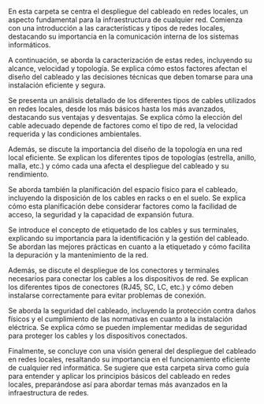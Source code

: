 En esta carpeta se centra el despliegue del cableado en redes locales, un aspecto fundamental para la infraestructura de cualquier red. Comienza con una introducción a las características y tipos de redes locales, destacando su importancia en la comunicación interna de los sistemas informáticos.

A continuación, se aborda la caracterización de estas redes, incluyendo su alcance, velocidad y topología. Se explica cómo estos factores afectan el diseño del cableado y las decisiones técnicas que deben tomarse para una instalación eficiente y segura.

Se presenta un análisis detallado de los diferentes tipos de cables utilizados en redes locales, desde los más básicos hasta los más avanzados, destacando sus ventajas y desventajas. Se explica cómo la elección del cable adecuado depende de factores como el tipo de red, la velocidad requerida y las condiciones ambientales.

Además, se discute la importancia del diseño de la topología en una red local eficiente. Se explican los diferentes tipos de topologías (estrella, anillo, malla, etc.) y cómo cada una afecta el despliegue del cableado y su rendimiento.

Se aborda también la planificación del espacio físico para el cableado, incluyendo la disposición de los cables en racks o en el suelo. Se explica cómo esta planificación debe considerar factores como la facilidad de acceso, la seguridad y la capacidad de expansión futura.

Se introduce el concepto de etiquetado de los cables y sus terminales, explicando su importancia para la identificación y la gestión del cableado. Se abordan las mejores prácticas en cuanto a la etiquetado y cómo facilita la depuración y la mantenimiento de la red.

Además, se discute el despliegue de los conectores y terminales necesarios para conectar los cables a los dispositivos de red. Se explican los diferentes tipos de conectores (RJ45, SC, LC, etc.) y cómo deben instalarse correctamente para evitar problemas de conexión.

Se aborda la seguridad del cableado, incluyendo la protección contra daños físicos y el cumplimiento de las normativas en cuanto a la instalación eléctrica. Se explica cómo se pueden implementar medidas de seguridad para proteger los cables y los dispositivos conectados.

Finalmente, se concluye con una visión general del despliegue del cableado en redes locales, resaltando su importancia en el funcionamiento eficiente de cualquier red informática. Se sugiere que esta carpeta sirva como guía para entender y aplicar los principios básicos del cableado en redes locales, preparándose así para abordar temas más avanzados en la infraestructura de redes.
